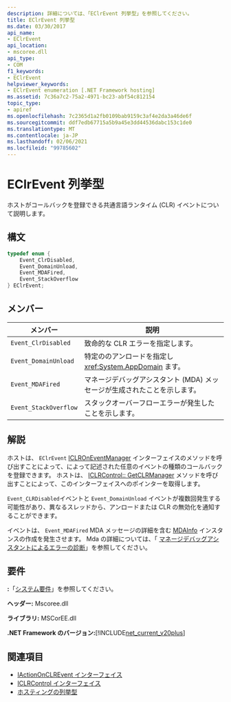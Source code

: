 ```yaml
---
description: 詳細については、「EClrEvent 列挙型」を参照してください。
title: EClrEvent 列挙型
ms.date: 03/30/2017
api_name:
- EClrEvent
api_location:
- mscoree.dll
api_type:
- COM
f1_keywords:
- EClrEvent
helpviewer_keywords:
- EClrEvent enumeration [.NET Framework hosting]
ms.assetid: 7c36a7c2-75a2-4971-bc23-abf54c812154
topic_type:
- apiref
ms.openlocfilehash: 7c2365d1a2fb0109bab9159c3af4e2da3a46de6f
ms.sourcegitcommit: ddf7edb67715a5b9a45e3dd44536dabc153c1de0
ms.translationtype: MT
ms.contentlocale: ja-JP
ms.lasthandoff: 02/06/2021
ms.locfileid: "99785602"
---
```

# <a name="eclrevent-enumeration"></a>EClrEvent 列挙型

ホストがコールバックを登録できる共通言語ランタイム (CLR) イベントについて説明します。  
  
## <a name="syntax"></a>構文  
  
```cpp  
typedef enum {  
    Event_ClrDisabled,  
    Event_DomainUnload,  
    Event_MDAFired,  
    Event_StackOverflow  
} EClrEvent;  
```  
  
## <a name="members"></a>メンバー  
  
|メンバー|説明|  
|------------|-----------------|  
|`Event_ClrDisabled`|致命的な CLR エラーを指定します。|  
|`Event_DomainUnload`|特定ののアンロードを指定し <xref:System.AppDomain> ます。|  
|`Event_MDAFired`|マネージデバッグアシスタント (MDA) メッセージが生成されたことを示します。|  
|`Event_StackOverflow`|スタックオーバーフローエラーが発生したことを示します。|  
  
## <a name="remarks"></a>解説  

 ホストは、 `EClrEvent` [ICLROnEventManager](iclroneventmanager-interface.md) インターフェイスのメソッドを呼び出すことによって、によって記述された任意のイベントの種類のコールバックを登録できます。 ホストは、 [ICLRControl:: GetCLRManager](iclrcontrol-getclrmanager-method.md) メソッドを呼び出すことによって、このインターフェイスへのポインターを取得します。  
  
 `Event_CLRDisabled`イベントと `Event_DomainUnload` イベントが複数回発生する可能性があり、異なるスレッドから、アンロードまたは CLR の無効化を通知することができます。  
  
 イベントは、 `Event_MDAFired` MDA メッセージの詳細を含む [MDAInfo](mdainfo-structure.md) インスタンスの作成を発生させます。 Mda の詳細については、「 [マネージデバッグアシスタントによるエラーの診断](../../debug-trace-profile/diagnosing-errors-with-managed-debugging-assistants.md)」を参照してください。  
  
## <a name="requirements"></a>要件  

 **:**「[システム要件](../../get-started/system-requirements.md)」を参照してください。  
  
 **ヘッダー:** Mscoree.dll  
  
 **ライブラリ:** MSCorEE.dll  
  
 **.NET Framework のバージョン:**[!INCLUDE[net_current_v20plus](../../../../includes/net-current-v20plus-md.md)]  
  
## <a name="see-also"></a>関連項目

- [IActionOnCLREvent インターフェイス](iactiononclrevent-interface.md)
- [ICLRControl インターフェイス](iclrcontrol-interface.md)
- [ホスティングの列挙型](hosting-enumerations.md)
